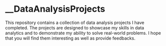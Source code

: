 # __DataAnalysisProjects
This repository contains a collection of data analysis projects I have completed. The projects are designed to showcase my skills in data analytics and to demonstrate my ability to solve real-world problems. I hope that you will find them interesting as well as provide feedbacks. 
